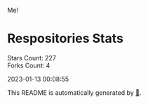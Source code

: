 Me!

# Respositories Stats
Stars Count: 227  
Forks Count: 4

2023-01-13 00:08:55  

This README is automatically generated by [🐰](https://github.com/rnitta/rnitta).
